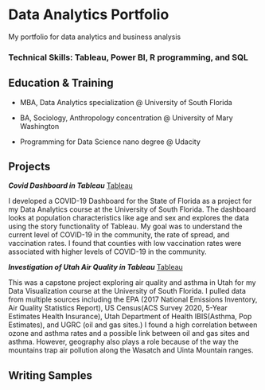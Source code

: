 # Data Analytics Portfolio
My portfolio for data analytics and business analysis

### Technical Skills: Tableau, Power BI, R programming, and SQL

## Education & Training
- MBA, Data Analytics specialization @ University of South Florida  

- BA, Sociology, Anthropology concentration @ University of Mary Washington

- Programming for Data Science nano degree @ Udacity 

## Projects
***Covid Dashboard in Tableau***
[Tableau](https://public.tableau.com/views/CovidDashboardSkenney/SaraKenneyQMB6358CovidDashboard?:language=en-US&:sid=&:display_count=n&:origin=viz_share_link)

I developed a COVID-19 Dashboard for the State of Florida as a project for my Data Analytics course at the University of South Florida. The dashboard looks at population characteristics like age and sex and explores the data using the story functionality of Tableau. My goal was to understand the current level of COVID-19 in the community, the rate of spread, and vaccination rates. I found that counties with low vaccination rates were associated with higher levels of COVID-19 in the community.

***Investigation of Utah Air Quality in Tableau***
[Tableau](https://public.tableau.com/views/AsthmaProject_Publish/Story1?:language=en-US&:sid=&:display_count=n&:origin=viz_share_link)

This was a capstone project exploring air quality and asthma in Utah for my Data Visualization course at the University of South Florida. I pulled data from multiple sources including the EPA (2017 National Emissions Inventory, Air Quality Statistics Report), US Census(ACS Survey 2020, 5-Year Estimates Health Insurance), Utah Department of Health IBIS(Asthma, Pop Estimates), and UGRC (oil and gas sites.) I found a high correlation between ozone and asthma rates and a possible link between oil and gas sites and asthma. However, geography also plays a role because of the way the mountains trap air pollution along the Wasatch and Uinta Mountain ranges.

## Writing Samples

